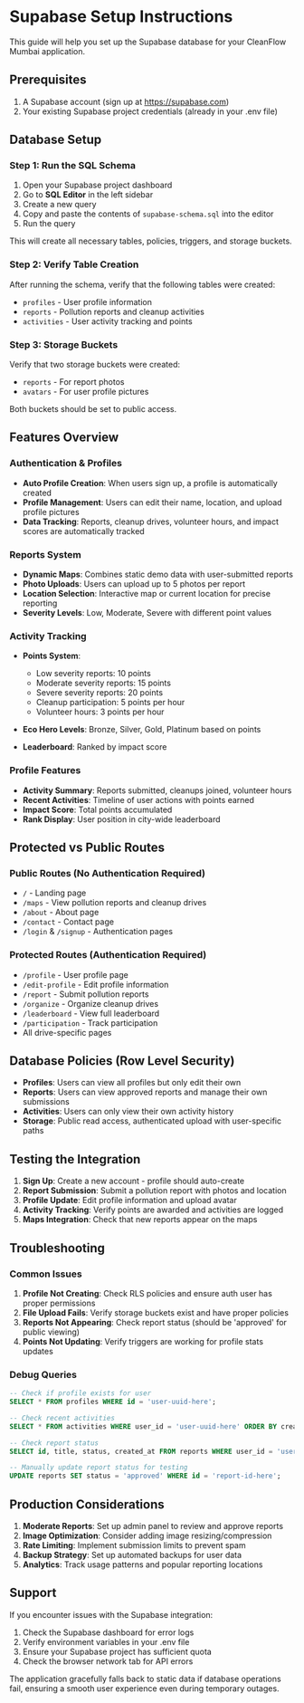 # Supabase Setup Instructions

This guide will help you set up the Supabase database for your CleanFlow Mumbai application.

## Prerequisites

1. A Supabase account (sign up at https://supabase.com)
2. Your existing Supabase project credentials (already in your .env file)

## Database Setup

### Step 1: Run the SQL Schema

1. Open your Supabase project dashboard
2. Go to **SQL Editor** in the left sidebar
3. Create a new query
4. Copy and paste the contents of `supabase-schema.sql` into the editor
5. Run the query

This will create all necessary tables, policies, triggers, and storage buckets.

### Step 2: Verify Table Creation

After running the schema, verify that the following tables were created:

- `profiles` - User profile information
- `reports` - Pollution reports and cleanup activities
- `activities` - User activity tracking and points

### Step 3: Storage Buckets

Verify that two storage buckets were created:

- `reports` - For report photos
- `avatars` - For user profile pictures

Both buckets should be set to public access.

## Features Overview

### Authentication & Profiles

- **Auto Profile Creation**: When users sign up, a profile is automatically created
- **Profile Management**: Users can edit their name, location, and upload profile pictures
- **Data Tracking**: Reports, cleanup drives, volunteer hours, and impact scores are automatically tracked

### Reports System

- **Dynamic Maps**: Combines static demo data with user-submitted reports
- **Photo Uploads**: Users can upload up to 5 photos per report
- **Location Selection**: Interactive map or current location for precise reporting
- **Severity Levels**: Low, Moderate, Severe with different point values

### Activity Tracking

- **Points System**:
  - Low severity reports: 10 points
  - Moderate severity reports: 15 points
  - Severe severity reports: 20 points
  - Cleanup participation: 5 points per hour
  - Volunteer hours: 3 points per hour

- **Eco Hero Levels**: Bronze, Silver, Gold, Platinum based on points
- **Leaderboard**: Ranked by impact score

### Profile Features

- **Activity Summary**: Reports submitted, cleanups joined, volunteer hours
- **Recent Activities**: Timeline of user actions with points earned
- **Impact Score**: Total points accumulated
- **Rank Display**: User position in city-wide leaderboard

## Protected vs Public Routes

### Public Routes (No Authentication Required)
- `/` - Landing page
- `/maps` - View pollution reports and cleanup drives
- `/about` - About page
- `/contact` - Contact page
- `/login` & `/signup` - Authentication pages

### Protected Routes (Authentication Required)
- `/profile` - User profile page
- `/edit-profile` - Edit profile information
- `/report` - Submit pollution reports
- `/organize` - Organize cleanup drives
- `/leaderboard` - View full leaderboard
- `/participation` - Track participation
- All drive-specific pages

## Database Policies (Row Level Security)

- **Profiles**: Users can view all profiles but only edit their own
- **Reports**: Users can view approved reports and manage their own submissions
- **Activities**: Users can only view their own activity history
- **Storage**: Public read access, authenticated upload with user-specific paths

## Testing the Integration

1. **Sign Up**: Create a new account - profile should auto-create
2. **Report Submission**: Submit a pollution report with photos and location
3. **Profile Update**: Edit profile information and upload avatar
4. **Activity Tracking**: Verify points are awarded and activities are logged
5. **Maps Integration**: Check that new reports appear on the maps

## Troubleshooting

### Common Issues

1. **Profile Not Creating**: Check RLS policies and ensure auth user has proper permissions
2. **File Upload Fails**: Verify storage buckets exist and have proper policies
3. **Reports Not Appearing**: Check report status (should be 'approved' for public viewing)
4. **Points Not Updating**: Verify triggers are working for profile stats updates

### Debug Queries

```sql
-- Check if profile exists for user
SELECT * FROM profiles WHERE id = 'user-uuid-here';

-- Check recent activities
SELECT * FROM activities WHERE user_id = 'user-uuid-here' ORDER BY created_at DESC LIMIT 10;

-- Check report status
SELECT id, title, status, created_at FROM reports WHERE user_id = 'user-uuid-here';

-- Manually update report status for testing
UPDATE reports SET status = 'approved' WHERE id = 'report-id-here';
```

## Production Considerations

1. **Moderate Reports**: Set up admin panel to review and approve reports
2. **Image Optimization**: Consider adding image resizing/compression
3. **Rate Limiting**: Implement submission limits to prevent spam
4. **Backup Strategy**: Set up automated backups for user data
5. **Analytics**: Track usage patterns and popular reporting locations

## Support

If you encounter issues with the Supabase integration:

1. Check the Supabase dashboard for error logs
2. Verify environment variables in your .env file
3. Ensure your Supabase project has sufficient quota
4. Check the browser network tab for API errors

The application gracefully falls back to static data if database operations fail, ensuring a smooth user experience even during temporary outages.
